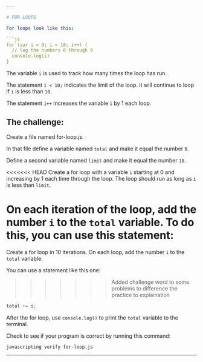 ```yaml
---

# FOR LOOPS

For loops look like this:

```js
for (var i = 0; i < 10; i++) {
  // log the numbers 0 through 9
  console.log(i)
}
```

The variable `i` is used to track how many times the loop has run.

The statement `i < 10;` indicates the limit of the loop. 
It will continue to loop if `i` is less than `10`.

The statement `i++` increases the variable `i` by 1 each loop.

## The challenge:

Create a file named for-loop.js.

In that file define a variable named `total` and make it equal the number `0`.

Define a second variable named `limit` and make it equal the number `10`.

<<<<<<< HEAD
Create a for loop with a variable `i` starting at 0 and increasing by 1 each time through the loop. The loop should run as long as `i` is less than `limit`. 

On each iteration of the loop, add the number `i` to the `total` variable. To do this, you can use this statement:
=======
Create a for loop in 10 iterations. On each loop, add the number `i` to the `total` variable.

You can use a statement like this one:
>>>>>>> Added challenge word to some problems to difference the practice to explaination

```js
total += i;
```

After the for loop, use `console.log()` to print the `total` variable to the terminal.

Check to see if your program is correct by running this command:

`javascripting verify for-loop.js`

---
```


